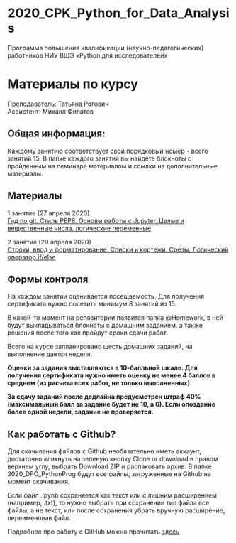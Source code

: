 # 2020_CPK_Python_for_Data_Analysis

Программа повышения квалификации (научно-педагогических) работников НИУ ВШЭ
«Python для исследователей»

# Материалы по курсу 

Преподаватель: Татьяна Рогович  
Ассистент: Михаил Филатов  

## Общая информация:
Каждому занятию соответствует свой порядковый номер - всего занятий 15. В папке каждого занятия вы найдете блокноты с пройденным на семинаре материалом и ссылки на дополнительные материалы.

## Материалы
1 занятие (27 апреля 2020)  
[Гид по git. Стиль PEP8. Основы работы с Jupyter. Целые и вещественные числа, логические переменные](https://github.com/rogovich/2020_CPK_Python_for_Data_Analysis/tree/master/01_Introduction)

2 занятие (29 апреля 2020)  
[Строки, ввод и форматирование. Списки и кортежи. Срезы. Логический оператор if/else](https://github.com/rogovich/2020_CPK_Python_for_Data_Analysis/tree/master/02_Strings_Lists_Tuples)

## Формы контроля
На каждом занятии оценивается посещаемость. Для получения сертификата нужно посетить минимум 8 занятий из 15.

В какой-то момент на репозитории появится папка @Homework, в ней будут выкладываться блокноты с домашним заданием, а также решения после того как пройдут сроки сдачи работ.

Всего на курсе запланировано шесть домашних заданий, на выполнение дается неделя. 

**Оценки за задания выставляются в 10-балльной шкале. Для получения сертификата нужно иметь оценку не менее 4 баллов в среднем (из расчета всех работ, не только выполненных).**

**За сдачу заданий после дедлайна предусмотрен штраф 40% (максимальный балл за задание будет не 10, а 6). Если опоздание более одной недели, задание не проверяется.**


## Как работать с Github?
Для скачивания файлов с Github необязательно иметь аккаунт, достаточно кликнуть на зеленую кнопку Clone or download в правом верхнем углу, выбрать Download ZIP и распаковать архив. В папке 2020_DPO_PythonProg будут все файлы, загруженные на Github на момент скачивания.

Если файл .ipynb сохраняется как текст или с лишним расширением (например, .txt), то нужно выбрать при сохранении тип файла все файлы, 
а не текст, или после сохранения убрать вручную расширение, переименовав файл.

Подробнее про работу с GitHub можно прочитать [здесь](https://github.com/rogovich/2020_CPK_Python_for_Data_Analysis/blob/master/01_Introduction/2020_CPK_1_0_git.ipynb)
